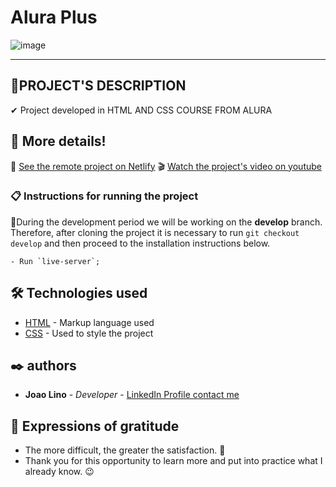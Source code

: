 # Alura Plus
![image](https://user-images.githubusercontent.com/79695824/208271000-ad22e2a2-0ecb-4c22-bba1-7561af36ceaf.png)

---
## 🎯PROJECT'S DESCRIPTION 
✔ Project developed in HTML AND CSS COURSE FROM ALURA

## 🚀 More details!

📲 <a href="https://linus-alurapluscom.netlify.app/" target="_blank">See the remote project on Netlify</a>
🎬 <a href="https://youtu.be/N3YV2XD6Hz4" target="_blank"> Watch the project's video on youtube</a>


### 📋 Instructions for running the project
📍During the development period we will be working on the **develop** branch.
Therefore, after cloning the project it is necessary to run `git checkout develop` and then proceed to the installation instructions below.

```
- Run `live-server`;
```
## 🛠️ Technologies used

- [HTML](https://www.w3schools.com/html/) - Markup language used
- [CSS](https://www.w3schools.com/css/) - Used to style the project

## ✒️ authors

- **Joao Lino** - _Developer_ - <a href="https://www.linkedin.com/in/joao-lino-adao-manuel-643bb31ba/" target="_blank">LinkedIn Profile contact me</a>

## 🎁 Expressions of gratitude

- The more difficult, the greater the satisfaction. 🙌
- Thank you for this opportunity to learn more and put into practice what I already know. 😉
